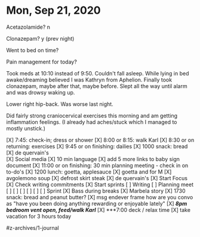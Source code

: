 # Mon, Sep 21, 2020
Acetazolamide? n

Clonazepam? y
(prev night)

Went to bed on time? 

Pain management for today?

Took meds at 10:10 instead of 9:50. Couldn't fall asleep. While lying in bed awake/dreaming believed I was Kathryn from Aphelion. Finally took clonazepam, maybe after that, maybe before. Slept all the way until alarm and was drowsy waking up. 

Lower right hip-back. Was worse last night. 

Did fairly strong craniocervical exercises this morning and am getting inflammation feelings. (I already had aches/stuck which I managed to mostly unstick.)

[X] 7:45: check-in; dress or shower
[X] 8:00 or 8:15: walk Karl
[X] 8:30 or on returning: exercises
[X] 9:45 or on finishing: dailies
[X] 1000 snack: bread
[X] de quervain's	
[X] Social media
[X] 10 min language
[X] add 5 more links to baby sign document
[X] 11:00 or on finishing: 30 min planning meeting - check in on to-do's
[X] 1200 lunch: goetta, applesauce
[X] goetta and for M
[X] avgolemono soup
[X] defrost skirt steak
[X] de quervain's
[X] Start Focus
[X] Check writing commitments
[X] Start sprints
[ ] Writing
	[ ] Planning meet
	[ ] [ ] [ ] [ ] [ ] [ ] Sprint
[X] Bass during breaks
[X] Marbela story
[X] 1730 snack: bread and peanut butter?
[X] msg endever frame how are you convo as "have you been doing anything rewarding or enjoyable lately"
[X] ***8pm bedroom vent open, feed/walk Karl***
[X] ***7:00 deck / relax time
[X] take vacation for 3 hours today

#z-archives/1-journal